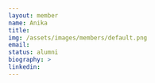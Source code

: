 ```yaml
---
layout: member
name: Anika
title: 
img: /assets/images/members/default.png
email: 
status: alumni
biography: >
linkedin:
---
```

